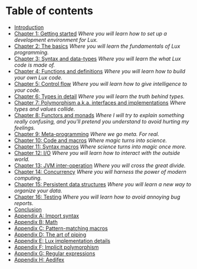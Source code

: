 # Table of contents

* [Introduction](introduction.md)
* [Chapter 1: Getting started](chapter_1.md)
	_Where you will learn how to set up a development environment for Lux._
* [Chapter 2: The basics](chapter_2.md)
	_Where you will learn the fundamentals of Lux programming._
* [Chapter 3: Syntax and data-types](chapter_3.md)
	_Where you will learn the what Lux code is made of._
* [Chapter 4: Functions and definitions](chapter_4.md)
	_Where you will learn how to build your own Lux code._
* [Chapter 5: Control flow](chapter_5.md)
	_Where you will learn how to give intelligence to your code._
* [Chapter 6: Types in detail](chapter_6.md)
	_Where you will learn the truth behind types._
* [Chapter 7: Polymorphism a.k.a. interfaces and implementations](chapter_7.md)
	_Where types and values collide._
* [Chapter 8: Functors and monads](chapter_8.md)
	_Where I will try to explain something really confusing, and you'll pretend you understand to avoid hurting my feelings._
* [Chapter 9: Meta-programming](chapter_9.md)
	_Where we go meta. For real._
* [Chapter 10: Code and macros](chapter_10.md)
	_Where magic turns into science._
* [Chapter 11: Syntax macros](chapter_11.md)
	_Where science turns into magic once more._
* [Chapter 12: I/O](chapter_12.md)
	_Where you will learn how to interact with the outside world._
* [Chapter 13: JVM inter-operation](chapter_13.md)
	_Where you will cross the great divide._
* [Chapter 14: Concurrency](chapter_14.md)
	_Where you will harness the power of modern computing._
* [Chapter 15: Persistent data structures](chapter_15.md)
	_Where you will learn a new way to organize your data._
* [Chapter 16: Testing](chapter_16.md)
	_Where you will learn how to avoid annoying bug reports._
* [Conclusion](conclusion.md)
* [Appendix A: Import syntax](appendix_a.md)
* [Appendix B: Math](appendix_b.md)
* [Appendix C: Pattern-matching macros](appendix_c.md)
* [Appendix D: The art of piping](appendix_d.md)
* [Appendix E: Lux implementation details](appendix_e.md)
* [Appendix F: Implicit polymorphism](appendix_f.md)
* [Appendix G: Regular expressions](appendix_g.md)
* [Appendix H: Aedifex](appendix_h.md)

